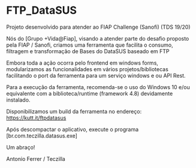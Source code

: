 # FTP_DataSUS
Projeto desenvolvido para atender ao FIAP Challenge (Sanofi) (TDS 19/20)

Nós do [Grupo +Vida@Fiap], visando a atender parte do desafio proposto pela FIAP / Sanofi,
criamos uma ferramenta que facilita o consumo, filtragem e transformação de Bases do DataSUS baseado em FTP

Embora toda a ação ocorra pelo frontend em windows forms, modularizamos as funcionalidades em vários projetos/bibliotecas facilitando o port da ferramenta para um serviço windows e ou API Rest. 

Para a execução da ferramenta, recomenda-se o uso do Windows 10 e/ou equivalente com a biblioteca/runtime (framework 4.8) devidamente instalado.


Disponibilizamos um build da ferramenta no endereço: https://kutt.it/ftpdatasus

Após descompactar o aplicativo, execute o programa [br.com.teczilla.datasus.exe]

Um abraço!

Antonio Ferrer / Teczilla

